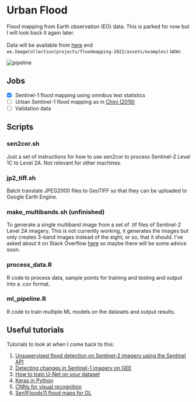 # Urban Flood
Flood mapping from Earth observation (EO) data. This is parked for now but I will look back it again later. <br> <br>
Data will be available from [here](https://drive.google.com/drive/folders/1PEWk1EoTjsuYFtD8fYGjk1sXEMu_gAaL?usp=sharing) and `ee.ImageCollection(projects/floodmapping-2022/assets/examples)` later.

![pipeline](https://user-images.githubusercontent.com/41169293/153858873-8fccc5ed-bec7-48dd-89a0-63ff2ae00338.png)

## Jobs
- [x] Sentinel-1 flood mapping using omnibus test statistics
- [ ] Urban Sentinel-1 flood mapping as in [Chini (2019)](https://doi.org/10.3390/rs11020107)
- [ ] Validation data

## Scripts
### sen2cor.sh
Just a set of instructions for how to use sen2cor to process Sentinel-2 Level 1C to Level 2A. Not relevant for other machines.

### jp2_tiff.sh
Batch translate JPEG2000 files to GeoTIFF so that they can be uploaded to Google Earth Engine.

### make_multibands.sh (unfinished)
To generate a single multiband image from a set of .tif files of Sentinel-2 Level 2A imagery. This is not currently working, it generates the images but only creates 3-band images instead of the eight, or so, that it should. I've asked about it on Stack Overflow [here](https://stackoverflow.com/questions/71177166/gdal-translate-only-translating-first-three-bands-from-vrt-to-tif) so maybe there will be some advice soon.

### process_data.R
R code to process data, sample points for training and testing and output into a .csv format.

### ml_pipeline.R
R code to train multiple ML models on the datasets and output results.

## Useful tutorials
Tutorials to look at when I come back to this:
1. [Unsupervised flood detection on Sentinel-2 imagery using the Sentinel API](https://medium.com/analytics-vidhya/unsupervised-flood-detection-with-sentinel-2-satellite-imagery-7a254dc2be2e)
2. [Detecting changes in Sentinel-1 imagery on GEE](https://developers.google.com/earth-engine/tutorials/community/detecting-changes-in-sentinel-1-imagery-pt-1)
3. [How to train U-Net on your dataset](https://medium.com/coinmonks/learn-how-to-train-u-net-on-your-dataset-8e3f89fbd623)
4. [Keras in Python](https://www.datacamp.com/community/tutorials/convolutional-neural-networks-python)
5. [CNNs for visual recognition](https://cs231n.github.io/convolutional-networks/)
6. [Sen1Floods11 flood maps for DL](https://github.com/cloudtostreet/Sen1Floods11.git)

